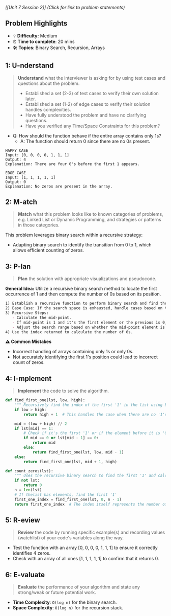 *[[Unit 7 Session 2]] (Click for link to problem statements)*

## Problem Highlights

* 💡 **Difficulty:** Medium
* ⏰ **Time to complete**: 20 mins
* 🛠️ **Topics**: Binary Search, Recursion, Arrays
    
## 1: U-nderstand
 
> **Understand** what the interviewer is asking for by using test cases and questions about the problem.
> - Established a set (2-3) of test cases to verify their own solution later.
> - Established a set (1-2) of edge cases to verify their solution handles complexities.
> - Have fully understood the problem and have no clarifying questions.
> - Have you verified any Time/Space Constraints for this problem?

- Q: How should the function behave if the entire array contains only 1s?
  - A: The function should return 0 since there are no 0s present.

```
HAPPY CASE
Input: [0, 0, 0, 0, 1, 1, 1]
Output: 4
Explanation: There are four 0's before the first 1 appears.

EDGE CASE
Input: [1, 1, 1, 1, 1]
Output: 0
Explanation: No zeros are present in the array.
```
    
## 2: M-atch

> **Match** what this problem looks like to known categories of problems, e.g. Linked List or Dynamic Programming, and strategies or patterns in those categories.

This problem leverages binary search within a recursive strategy:

- Adapting binary search to identify the transition from 0 to 1, which allows efficient counting of zeros.

## 3: P-lan

> **Plan** the solution with appropriate visualizations and pseudocode.

**General Idea:** Utilize a recursive binary search method to locate the first occurrence of 1 and then compute the number of 0s based on its position.

```markdown
1) Establish a recursive function to perform binary search and find the first 1's index.
2) Base Case: If the search space is exhausted, handle cases based on the position and the element found.
3) Recursive Steps:
   - Calculate the mid-point.
   - If mid-point is 1 and it's the first element or the previous is 0, return its index.
   - Adjust the search range based on whether the mid-point element is 0 or 1.
4) Use the index returned to calculate the number of 0s.
```

**⚠️ Common Mistakes**

- Incorrect handling of arrays containing only 1s or only 0s.
- Not accurately identifying the first 1's position could lead to incorrect count of zeros.

## 4: I-mplement

> **Implement** the code to solve the algorithm.

```python
def find_first_one(lst, low, high):
    """ Recursively find the index of the first '1' in the list using binary search. """
    if low > high:
        return high + 1  # This handles the case when there are no '1's in the list.

    mid = (low + high) // 2
    if lst[mid] == 1:
        # Check if it's the first '1' or if the element before it is '0'
        if mid == 0 or lst[mid - 1] == 0:
            return mid
        else:
            return find_first_one(lst, low, mid - 1)
    else:
        return find_first_one(lst, mid + 1, high)

def count_zeros(lst):
    """ Uses the recursive binary search to find the first '1' and calculate the number of '0's. """
    if not lst:
        return 0
    n = len(lst)
    # If thelist has elements, find the first '1'
    first_one_index = find_first_one(lst, 0, n - 1)
    return first_one_index  # The index itself represents the number of '0's since it's zero-indexed
```

## 5: R-eview

> **Review** the code by running specific example(s) and recording values (watchlist) of your code's variables along the way.

- Test the function with an array [0, 0, 0, 0, 1, 1, 1] to ensure it correctly identifies 4 zeros.
- Check with an array of all ones [1, 1, 1, 1, 1] to confirm that it returns 0.

## 6: E-valuate

> **Evaluate** the performance of your algorithm and state any strong/weak or future potential work.

* **Time Complexity**: `O(log n)` for the binary search.
* **Space Complexity**: `O(log n)` for the recursion stack.
